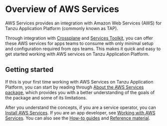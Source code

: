 # Overview of AWS Services

AWS Services provides an integration with Amazon Web Services (AWS) for Tanzu Application Platform
(commonly known as TAP).

Through integration with [Crossplane](../crossplane/about.hbs.md) and
[Services Toolkit](../services-toolkit/about.hbs.md), you can offer these AWS services for
apps teams to consume with only minimal setup and configuration required from ops teams.
This makes it quick and easy to get started working with AWS services on Tanzu Application Platform.

## <a id="getting-started"></a> Getting started

If this is your first time working with AWS Services on Tanzu Application Platform, you can start by
reading through [About the AWS Services package](concepts/about-aws-services.hbs.md),
which provides you with a better understanding of the goals of the package and some of its limitations.

After you understand the concepts, if you are a service operator, you can
[Install AWS Services](install-aws-services.hbs.md).
If you are an app developer, see [Working with AWS Services](./tutorials/working-with-aws-services.hbs.md).
You can also see the [How-to guides](how-to-guides/index.hbs.md) and
[Reference material](reference/index.hbs.md).

